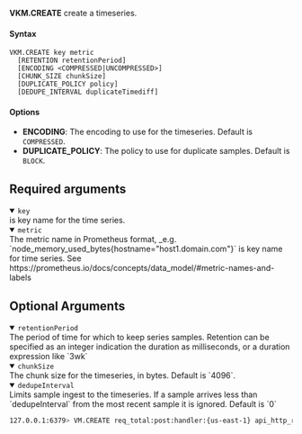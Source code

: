 **VKM.CREATE** create a timeseries.

#### Syntax
```
VKM.CREATE key metric 
  [RETENTION retentionPeriod]
  [ENCODING <COMPRESSED|UNCOMPRESSED>]
  [CHUNK_SIZE chunkSize]
  [DUPLICATE_POLICY policy]
  [DEDUPE_INTERVAL duplicateTimediff]
```
#### Options
- **ENCODING**: The encoding to use for the timeseries. Default is `COMPRESSED`.
- **DUPLICATE_POLICY**: The policy to use for duplicate samples. Default is `BLOCK`.

## Required arguments

<details open><summary><code>key</code></summary>
is key name for the time series.
</details>

<details open><summary><code>metric</code></summary> 
The metric name in Prometheus format, _e.g. `node_memory_used_bytes{hostname="host1.domain.com"}`
is key name for time series. See https://prometheus.io/docs/concepts/data_model/#metric-names-and-labels
</details>

## Optional Arguments 
<details open><summary><code>retentionPeriod</code></summary>
The period of time for which to keep series samples. Retention can be specified as an integer indication
the duration as milliseconds, or a duration expression like `3wk`
</details>

<details open><summary><code>chunkSize</code></summary>
The chunk size for the timeseries, in bytes. Default is `4096`.
</details>

<details open><summary><code>dedupeInterval</code></summary>
Limits sample ingest to the timeseries. If a sample arrives less than `dedupeInterval` from the most
recent sample it is ignored. Default is `0`
</details>

```sh
127.0.0.1:6379> VM.CREATE req_total:post:handler:{us-east-1} api_http_requests_total{method="POST",handler="/messages"} CHUNK_SIZE 8192 DUPLICATE_POLICY SUM DEDUPE_INTERVAL 2s
```